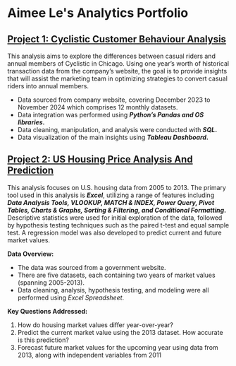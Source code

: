 # Aimee Le's Analytics Portfolio

## [Project 1: Cyclistic Customer Behaviour Analysis](https://github.com/aimeele97/cyclistic_customer_behaviour_analysis)

This analysis aims to explore the differences between casual riders and annual members of Cyclistic in Chicago. Using one year’s worth of historical transaction data from the company’s website, the goal is to provide insights that will assist the marketing team in optimizing strategies to convert casual riders into annual members.

- Data sourced from company website, covering December 2023 to November 2024 which comprises 12 monthly datasets.
- Data integration was performed using **_Python’s Pandas and OS libraries_.**
- Data cleaning, manipulation, and analysis were conducted with **_SQL_.**
- Data visualization of the main insights using **_Tableau Dashboard_.**

## [Project 2: US Housing Price Analysis And Prediction](https://github.com/aimeele97/US_housing_price_analysis)

This analysis focuses on U.S. housing data from 2005 to 2013. The primary tool used in this analysis is **_Excel_**, utilizing a range of features including **_Data Analysis Tools, VLOOKUP, MATCH & INDEX, Power Query, Pivot Tables, Charts & Graphs, Sorting & Filtering, and Conditional Formatting_.** Descriptive statistics were used for initial exploration of the data, followed by hypothesis testing techniques such as the paired t-test and equal sample test. A regression model was also developed to predict current and future market values.

**Data Overview:**

- The data was sourced from a government website.
- There are five datasets, each containing two years of market values (spanning 2005-2013).
- Data cleaning, analysis, hypothesis testing, and modeling were all performed using _Excel Spreadsheet_.

**Key Questions Addressed:**

1. How do housing market values differ year-over-year?
2. Predict the current market value using the 2013 dataset. How accurate is this prediction?
3. Forecast future market values for the upcoming year using data from 2013, along with independent variables from 2011
